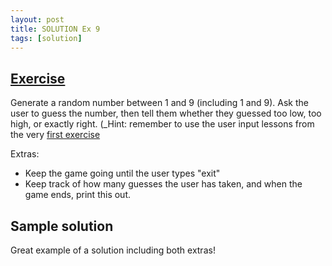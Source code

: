 ```yaml
---
layout: post
title: SOLUTION Ex 9
tags: [solution]
---
```


## [Exercise](http://practicepython.blogspot.com/2014/04/guessing-game-1.html)

Generate a random number between 1 and 9 (including 1 and 9). Ask the user to guess the number, then tell them whether they guessed too low, too high, or exactly right. (_Hint: remember to use the user input lessons from the very [first exercise](http://practicepython.blogspot.com/2014/01/exercise-1-input-and-strings.html!_)

Extras: 

* Keep the game going until the user types "exit"
* Keep track of how many guesses the user has taken, and when the game ends, print this out.


## Sample solution

Great example of a solution including both extras!

<script src="https://gist.github.com/JamieMacIver/10153508.js"></script>